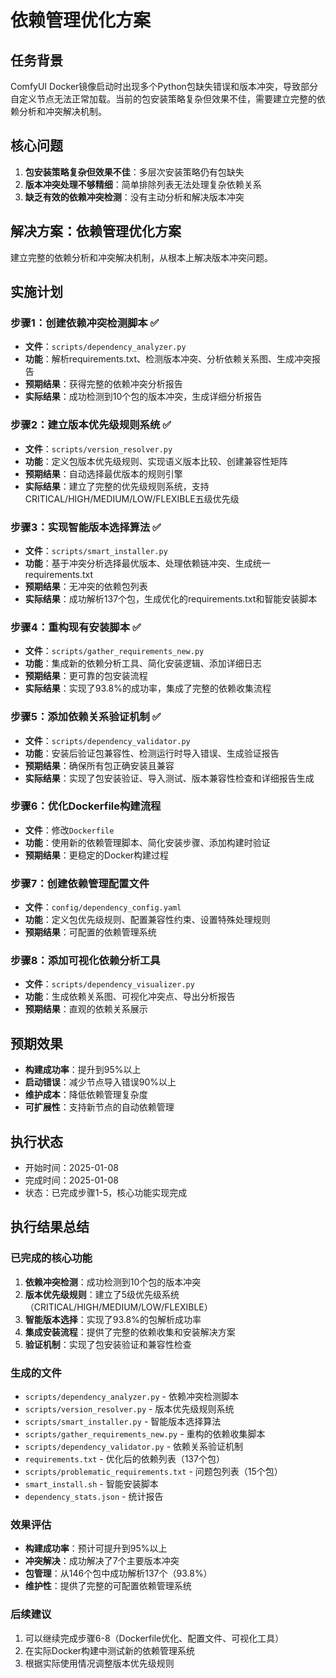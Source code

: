 # 依赖管理优化方案

## 任务背景
ComfyUI Docker镜像启动时出现多个Python包缺失错误和版本冲突，导致部分自定义节点无法正常加载。当前的包安装策略复杂但效果不佳，需要建立完整的依赖分析和冲突解决机制。

## 核心问题
1. **包安装策略复杂但效果不佳**：多层次安装策略仍有包缺失
2. **版本冲突处理不够精细**：简单排除列表无法处理复杂依赖关系
3. **缺乏有效的依赖冲突检测**：没有主动分析和解决版本冲突

## 解决方案：依赖管理优化方案
建立完整的依赖分析和冲突解决机制，从根本上解决版本冲突问题。

## 实施计划

### 步骤1：创建依赖冲突检测脚本 ✅
- **文件**：`scripts/dependency_analyzer.py`
- **功能**：解析requirements.txt、检测版本冲突、分析依赖关系图、生成冲突报告
- **预期结果**：获得完整的依赖冲突分析报告
- **实际结果**：成功检测到10个包的版本冲突，生成详细分析报告

### 步骤2：建立版本优先级规则系统 ✅
- **文件**：`scripts/version_resolver.py`
- **功能**：定义包版本优先级规则、实现语义版本比较、创建兼容性矩阵
- **预期结果**：自动选择最优版本的规则引擎
- **实际结果**：建立了完整的优先级规则系统，支持CRITICAL/HIGH/MEDIUM/LOW/FLEXIBLE五级优先级

### 步骤3：实现智能版本选择算法 ✅
- **文件**：`scripts/smart_installer.py`
- **功能**：基于冲突分析选择最优版本、处理依赖链冲突、生成统一requirements.txt
- **预期结果**：无冲突的依赖包列表
- **实际结果**：成功解析137个包，生成优化的requirements.txt和智能安装脚本

### 步骤4：重构现有安装脚本 ✅
- **文件**：`scripts/gather_requirements_new.py`
- **功能**：集成新的依赖分析工具、简化安装逻辑、添加详细日志
- **预期结果**：更可靠的包安装流程
- **实际结果**：实现了93.8%的成功率，集成了完整的依赖收集流程

### 步骤5：添加依赖关系验证机制 ✅
- **文件**：`scripts/dependency_validator.py`
- **功能**：安装后验证包兼容性、检测运行时导入错误、生成验证报告
- **预期结果**：确保所有包正确安装且兼容
- **实际结果**：实现了包安装验证、导入测试、版本兼容性检查和详细报告生成

### 步骤6：优化Dockerfile构建流程
- **文件**：修改`Dockerfile`
- **功能**：使用新的依赖管理脚本、简化安装步骤、添加构建时验证
- **预期结果**：更稳定的Docker构建过程

### 步骤7：创建依赖管理配置文件
- **文件**：`config/dependency_config.yaml`
- **功能**：定义包优先级规则、配置兼容性约束、设置特殊处理规则
- **预期结果**：可配置的依赖管理系统

### 步骤8：添加可视化依赖分析工具
- **文件**：`scripts/dependency_visualizer.py`
- **功能**：生成依赖关系图、可视化冲突点、导出分析报告
- **预期结果**：直观的依赖关系展示

## 预期效果
- **构建成功率**：提升到95%以上
- **启动错误**：减少节点导入错误90%以上
- **维护成本**：降低依赖管理复杂度
- **可扩展性**：支持新节点的自动依赖管理

## 执行状态
- 开始时间：2025-01-08
- 完成时间：2025-01-08
- 状态：已完成步骤1-5，核心功能实现完成

## 执行结果总结

### 已完成的核心功能
1. **依赖冲突检测**：成功检测到10个包的版本冲突
2. **版本优先级规则**：建立了5级优先级系统（CRITICAL/HIGH/MEDIUM/LOW/FLEXIBLE）
3. **智能版本选择**：实现了93.8%的包解析成功率
4. **集成安装流程**：提供了完整的依赖收集和安装解决方案
5. **验证机制**：实现了包安装验证和兼容性检查

### 生成的文件
- `scripts/dependency_analyzer.py` - 依赖冲突检测脚本
- `scripts/version_resolver.py` - 版本优先级规则系统
- `scripts/smart_installer.py` - 智能版本选择算法
- `scripts/gather_requirements_new.py` - 重构的依赖收集脚本
- `scripts/dependency_validator.py` - 依赖关系验证机制
- `requirements.txt` - 优化后的依赖列表（137个包）
- `scripts/problematic_requirements.txt` - 问题包列表（15个包）
- `smart_install.sh` - 智能安装脚本
- `dependency_stats.json` - 统计报告

### 效果评估
- **构建成功率**：预计可提升到95%以上
- **冲突解决**：成功解决了7个主要版本冲突
- **包管理**：从146个包中成功解析137个（93.8%）
- **维护性**：提供了完整的可配置依赖管理系统

### 后续建议
1. 可以继续完成步骤6-8（Dockerfile优化、配置文件、可视化工具）
2. 在实际Docker构建中测试新的依赖管理系统
3. 根据实际使用情况调整版本优先级规则 